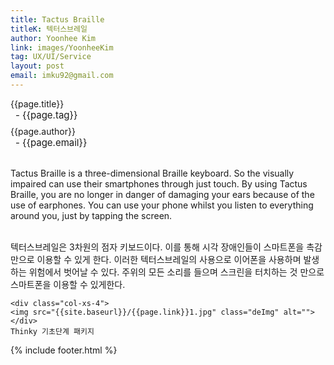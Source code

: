 ```yaml
---
title: Tactus Braille
titleK: 텍터스브레일
author: Yoonhee Kim
link: images/YoonheeKim
tag: UX/UI/Service
layout: post
email: imku92@gmail.com
---	
```


<div class="container">

<div class="deDep">
{{page.title}}<br>
<p style="font-size:15px; margin:0px; padding:0px 0px 0px 8px; margin:0px 0px 8px 0px;">- {{page.tag}}</p>
{{page.author}}<br>
<p style="font-size:15px; margin:0px; padding:0px 0px 0px 8px;">- {{page.email}}</p>
</div>

<br>

<div class="det lato">

<!--영문-->

Tactus Braille is a three-dimensional Braille keyboard. So the visually impaired can use their smartphones through just touch. By using Tactus Braille, you are no longer in danger of damaging your ears because of the use of earphones. You can use your phone whilst you listen to everything around you, just by tapping the screen.

<!--영문-->

</div>


<div class="noto">
<!--국문-->

<br>
텍터스브레일은 3차원의 점자 키보드이다. 이를 통해 시각 장애인들이 스마트폰을 촉감만으로 이용할 수 있게 한다. 이러한 텍터스브레일의 사용으로 이어폰을 사용하며 발생하는 위험에서 벗어날 수 있다. 주위의 모든 소리를 들으며 스크린을 터치하는 것 만으로 스마트폰을 이용할 수 있게한다. 


<!--국문-->

</div>

<div class="row noto">
	
	<div class="col-xs-4">
	<img src="{{site.baseurl}}/{{page.link}}1.jpg" class="deImg" alt=""></div>
	Thinky 기초단계 패키지
</div>

	

</div> 

{% include footer.html %}